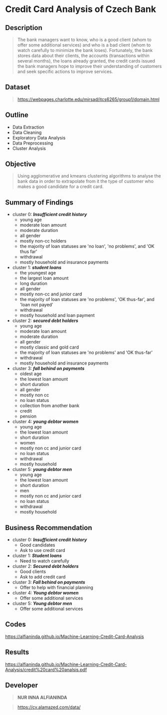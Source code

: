 # Credit Card Analysis of Czech Bank


## Description

> The bank managers want to know, who is a good client (whom to offer some additional services) and who is a bad client (whom to watch carefully to minimize the bank loses). Fortunately, the bank stores data about their clients, the accounts (transactions within several months), the loans already granted, the credit cards issued the bank managers hope to improve their understanding of customers and seek specific actions to improve services. 


## Dataset

> https://webpages.charlotte.edu/mirsad/itcs6265/group1/domain.html 


## Outline

- Data Extraction
- Data Cleaning
- Exploratory Data Analysis
- Data Preprocessing
- Cluster Analysis


## Objective

> Using agglomerative and kmeans clustering algorithms to analyse the bank data in order to extrapolate from it the type of customer who makes a good candidate for a credit card.


## Summary of Findings

- cluster 0: ***Insufficient credit history***
    - young age
    - moderate loan amount
    - moderate duration
    - all gender
    - mostly non-cc holders
    - the majority of loan statuses are 'no loan', 'no problems', and 'OK thus far'
    - withdrawal
    - mostly household and insurance payments
- cluster 1: ***student loans***
    - the youngest age
    - the largest loan amount
    - long duration
    - all gender
    - mostly non-cc and junior card
    - the majority of loan statuses are 'no problems', 'OK thus-far', and 'loan not payed'
    - withdrawal
    - mostly household and loan payment
- cluster 2: ***secured debt holders***
    - young age
    - moderate loan amount
    - moderate duration
    - all gender
    - mostly classic and gold card 
    - the majority of loan statuses are 'no problems' and 'OK thus-far'
    - withdrawal
    - mostly household and insurance payments
- cluster 3: ***fall behind on payments***
    - oldest age
    - the lowest loan amount
    - short duration
    - all gender
    - mostly non cc
    - no loan status
    - collection from another bank
    - credit
    - pension
- cluster 4: ***young debtor women***
    - young age
    - the lowest loan amount
    - short duration
    - women
    - mostly non cc and junior card
    - no loan status
    - withdrawal
    - mostly household
- cluster 5: ***young debtor men***
    - young age
    - the lowest loan amount
    - short duration
    - men
    - mostly non cc and junior card
    - no loan status
    - withdrawal
    - mostly household


## Business Recommendation

- cluster 0: ***Insufficient credit history***
  - Good candidates
  - Ask to use credit card
- cluster 1: ***Student loans***
  - Need to watch carefully
- cluster 2: ***Secured debt holders***
  - Good clients
  - Ask to add credit card
- cluster 3: ***Fall behind on payments***
  - Offer to help with financial planning
- cluster 4: ***Young debtor women***
  - Offer some additional services
- cluster 5: ***Young debtor men***
  - Offer some additional services


## Codes

https://alfianinda.github.io/Machine-Learning-Credit-Card-Analysis


## Results

https://alfianinda.github.io/Machine-Learning-Credit-Card-Analysis/credit%20card%20analsis.pdf


## Developer

> **NUR INNA ALFIANINDA**

> https://cv.alamazed.com/data/
